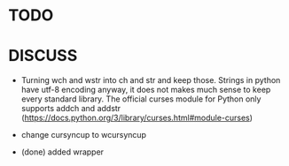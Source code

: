 # TODO

# DISCUSS

- Turning wch and wstr into ch and str and keep those. Strings in python have utf-8 encoding anyway, it does not makes much sense to keep every standard library. The official curses module for Python only supports addch and addstr (https://docs.python.org/3/library/curses.html#module-curses)

- change cursyncup to wcursyncup

- (done) added wrapper